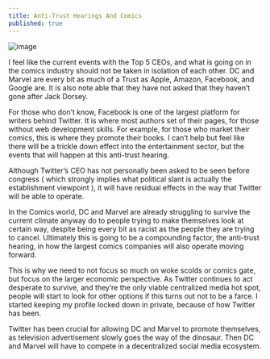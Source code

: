 ```yaml
---
title: Anti-Trust Hearings And Comics
published: true
---
```

![image](https://techcrunch.com/2020/07/27/tech-hearing-apple-google-amazon-facebook-antitrust-house-judiciary/)

I feel like the current events with the Top 5 CEOs, and what is going on in the comics industry should not be taken in isolation of each other. DC and Marvel are every bit as much of a Trust as Apple, Amazon, Facebook, and Google are. It is also note able that they have not asked that they haven’t gone after Jack Dorsey.

For those who don’t know, Facebook is one of the largest platform for writers behind Twitter. It is where most authors set of their pages, for those without web development skills. For example, for those who market their comics, this is where they promote their books. I can’t help but feel like there will be a trickle down effect into the entertainment sector, but the events that will happen at this anti-trust hearing.

Although Twitter’s CEO has not personally been asked to be seen before congress ( which strongly implies what political slant is actually the establishment viewpoint ), it will have residual effects in the way that Twitter will be able to operate.

In the Comics world, DC and Marvel are already struggling to survive the current climate anyway do to people trying to make themselves look at certain way, despite being every bit as racist as the people they are trying to cancel. Ultimately this is going to be a compounding factor, the anti-trust hearing, in how the largest comics companies will also operate moving forward.

This is why we need to not focus so much on woke scolds or comics gate, but focus on the larger economic perspective. As Twitter continues to act desperate to survive, and they’re the only viable centralized media hot spot, people will start to look for other options if this turns out not to be a farce. I started keeping my profile locked down in private, because of how Twitter has been.

Twitter has been crucial for allowing DC and Marvel to promote themselves, as television advertisement slowly goes the way of the dinosaur. Then DC and Marvel will have to compete in a decentralized social media ecosystem.
